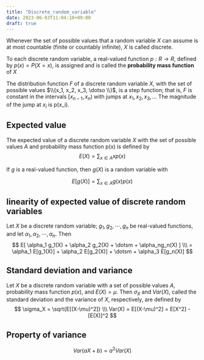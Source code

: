 ```yaml
---
title: "Discrete_random_variable"
date: 2023-06-03T11:04:10+09:00
draft: true
---
```


Whenever the set of possible values that a random variable $X$ can assume is at most countable (finite or countably infinite), $X$ is called discrete.  

To each discrete random variable, a real-valued function $p: R \rightarrow R$, defined by $p(x) = P(X = x)$, is assigned and is called the **probability mass function** of $X$

The distribution function $F$ of a discrete random variable $X$, with the set of possible values $\\{x_1, x_2, x_3, \dotso \\}$, is a step function; that is, $F$ is constant in the intervals $[x_{n-1}, x_n)$ with jumps at $x_1, x_2, x_3, \dotso$ The magnitude of the jump at $x_i$ is p(x_i).

## Expected value
The expected value of a discrete random variable $X$ with the set of possible values $A$ and probability mass function p(x) is defined by
$$
E(X) = \sum_{x \in A}xp(x)
$$

If $g$ is a real-valued function, then $g(X)$ is a random variable with

$$
E[g(X)] = \sum_{x \in A}g(x)p(x)
$$

## linearity of expected value of discrete random variables
Let $X$ be a discrete random variable; $g_1, g_2, \dotsm, g_n$ be real-valued functions, and let $\alpha_1, \alpha_2, \dotsm, \alpha_n$. Then
$$
E[ \alpha_1 g_1(X) + \alpha_2 g_2(X) + \dotsm + \alpha_ng_n(X) ] \\\
= \alpha_1 E[g_1(X)] + \alpha_2 E[g_2(X)] + \dotsm + \alpha_3 E[g_n(X)]
$$

## Standard deviation and variance
Let $X$ be a discrete random variable with a set of possible values $A$, probability mass function $p(x)$, and $E(X) = \mu$. Then $\sigma_X$ and $Var(X)$, called the standard deviation and the variance of $X$, respectively, are defined by
$$
\sigma_X = \sqrt{E[(X-\mu)^2]} \\\
Var(X) = E[(X-\mu)^2] = E[X^2] - [E(X)]^2
$$

## Property of variance
$$
Var(aX + b) = a^2 Var(X)
$$